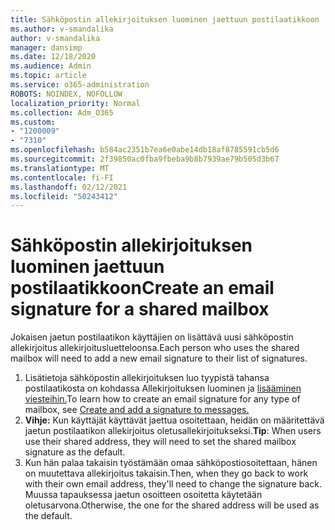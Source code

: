 ```yaml
---
title: Sähköpostin allekirjoituksen luominen jaettuun postilaatikkoon
ms.author: v-smandalika
author: v-smandalika
manager: dansimp
ms.date: 12/18/2020
ms.audience: Admin
ms.topic: article
ms.service: o365-administration
ROBOTS: NOINDEX, NOFOLLOW
localization_priority: Normal
ms.collection: Adm_O365
ms.custom:
- "1200009"
- "7310"
ms.openlocfilehash: b584ac2351b7ea6e0abe14db18af8785591cb5d6
ms.sourcegitcommit: 2f39850ac0fba9fbeba9b8b7939ae79b505d3b67
ms.translationtype: MT
ms.contentlocale: fi-FI
ms.lasthandoff: 02/12/2021
ms.locfileid: "50243412"
---
```

# <a name="create-an-email-signature-for-a-shared-mailbox"></a><span data-ttu-id="ce9e8-102">Sähköpostin allekirjoituksen luominen jaettuun postilaatikkoon</span><span class="sxs-lookup"><span data-stu-id="ce9e8-102">Create an email signature for a shared mailbox</span></span>

<span data-ttu-id="ce9e8-103">Jokaisen jaetun postilaatikon käyttäjien on lisättävä uusi sähköpostin allekirjoitus allekirjoitusluetteloonsa.</span><span class="sxs-lookup"><span data-stu-id="ce9e8-103">Each person who uses the shared mailbox will need to add a new email signature to their list of signatures.</span></span>

1. <span data-ttu-id="ce9e8-104">Lisätietoja sähköpostin allekirjoituksen luo tyypistä tahansa postilaatikosta on kohdassa Allekirjoituksen luominen ja [lisääminen viesteihin.](https://support.office.com/article/8ee5d4f4-68fd-464a-a1c1-0e1c80bb27f2)</span><span class="sxs-lookup"><span data-stu-id="ce9e8-104">To learn how to create an email signature for any type of mailbox, see [Create and add a signature to messages.](https://support.office.com/article/8ee5d4f4-68fd-464a-a1c1-0e1c80bb27f2)</span></span>
2. <span data-ttu-id="ce9e8-105">**Vihje:** Kun käyttäjät käyttävät jaettua osoitettaan, heidän on määritettävä jaetun postilaatikon allekirjoitus oletusallekirjoitukseksi.</span><span class="sxs-lookup"><span data-stu-id="ce9e8-105">**Tip**: When users use their shared address, they will need to set the shared mailbox signature as the default.</span></span>
3. <span data-ttu-id="ce9e8-106">Kun hän palaa takaisin työstämään omaa sähköpostiosoitettaan, hänen on muutettava allekirjoitus takaisin.</span><span class="sxs-lookup"><span data-stu-id="ce9e8-106">Then, when they go back to work with their own email address, they'll need to change the signature back.</span></span> <span data-ttu-id="ce9e8-107">Muussa tapauksessa jaetun osoitteen osoitetta käytetään oletusarvona.</span><span class="sxs-lookup"><span data-stu-id="ce9e8-107">Otherwise, the one for the shared address will be used as the default.</span></span>